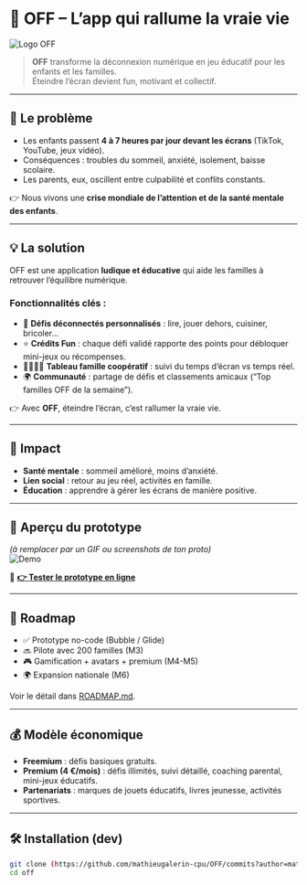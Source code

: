 # 🌟 OFF – L’app qui rallume la vraie vie

![Logo OFF](https://via.placeholder.com/600x200.png?text=OFF+Logo)  
> **OFF** transforme la déconnexion numérique en jeu éducatif pour les enfants et les familles.  
Éteindre l’écran devient fun, motivant et collectif.  

---

## 🚨 Le problème
- Les enfants passent **4 à 7 heures par jour devant les écrans** (TikTok, YouTube, jeux vidéo).  
- Conséquences : troubles du sommeil, anxiété, isolement, baisse scolaire.  
- Les parents, eux, oscillent entre culpabilité et conflits constants.  

👉 Nous vivons une **crise mondiale de l’attention et de la santé mentale des enfants**.  

---

## 💡 La solution
OFF est une application **ludique et éducative** qui aide les familles à retrouver l’équilibre numérique.  

### Fonctionnalités clés :
- 🎲 **Défis déconnectés personnalisés** : lire, jouer dehors, cuisiner, bricoler…  
- ⭐ **Crédits Fun** : chaque défi validé rapporte des points pour débloquer mini-jeux ou récompenses.  
- 👨‍👩‍👧‍👦 **Tableau famille coopératif** : suivi du temps d’écran vs temps réel.  
- 🌍 **Communauté** : partage de défis et classements amicaux (“Top familles OFF de la semaine”).  

👉 Avec **OFF**, éteindre l’écran, c’est rallumer la vraie vie.  

---

## 🌱 Impact
- **Santé mentale** : sommeil amélioré, moins d’anxiété.  
- **Lien social** : retour au jeu réel, activités en famille.  
- **Éducation** : apprendre à gérer les écrans de manière positive.  

---

## 📸 Aperçu du prototype
*(à remplacer par un GIF ou screenshots de ton proto)*  
![Demo](https://via.placeholder.com/600x400.png?text=Prototype+Preview)

🔗 **[👉 Tester le prototype en ligne](https://tonlienversproto.com)**

---

## 🚀 Roadmap
- ✅ Prototype no-code (Bubble / Glide)  
- 🔜 Pilote avec 200 familles (M3)  
- 🎮 Gamification + avatars + premium (M4-M5)  
- 🌍 Expansion nationale (M6)  

Voir le détail dans [ROADMAP.md](ROADMAP.md).  

---

## 💰 Modèle économique
- **Freemium** : défis basiques gratuits.  
- **Premium (4 €/mois)** : défis illimités, suivi détaillé, coaching parental, mini-jeux éducatifs.  
- **Partenariats** : marques de jouets éducatifs, livres jeunesse, activités sportives.  

---

## 🛠️ Installation (dev)
  
```bash
git clone (https://github.com/mathieugalerin-cpu/OFF/commits?author=mathieugalerin-cpu)/off.git
cd off
